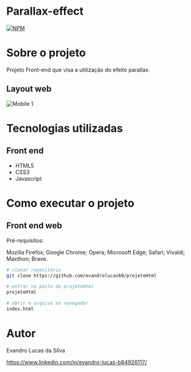 # Parallax-effect
[![NPM](https://img.shields.io/npm/l/react)](https://github.com/evandrolucas60) 

# Sobre o projeto

Projeto Front-end que visa a utilização do efeito parallax.

## Layout web
![Mobile 1](https://github.com/evandrolucas60/readme-assets-repository/blob/main/EfeitoParallaxMoonlight.gif)

# Tecnologias utilizadas

## Front end
- HTML5 
- CSS3
- Javascript


# Como executar o projeto

## Front end web
Pré-requisitos:

Mozilla Firefox;
Google Chrome;
Opera;
Microsoft Edge;
Safari;
Vivaldi;
Maxthon;
Brave.

```bash
# clonar repositório
git clone https://github.com/evandrolucas60/projetoHtml

# entrar na pasta do projetoHtml
projetoHtml

# abrir o arquivo no navegador
index.html 
```

# Autor

Evandro Lucas da Silva

https://www.linkedin.com/in/evandro-lucas-b84926117/
